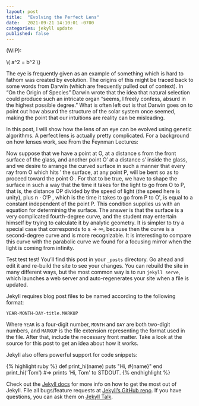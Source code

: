 ```yaml
---
layout: post
title:  "Evolving the Perfect Lens"
date:   2021-09-21 14:10:01 -0700
categories: jekyll update
published: false
---
```


(WIP):

\\( a^2 = b^2 \\)

The eye is frequently given as an example of something which is hard to fathom was created by evolution.
The origins of this might be traced back to some words from Darwin (which are frequently pulled out of context).
In “On the Origin of Species” Darwin wrote that the idea that natural selection could produce such an intricate organ “seems, I freely confess, absurd in the highest possible degree.” What is often left out is that Darwin goes on to point out
how absurd the structure of the solar system once seemed, making the point that our intuitions are reality
can be misleading.

In this post, I will show how the lens of an eye can be evolved using genetic algorithms. A perfect
lens is actually pretty complicated. For a background on how lenses work, see From the Feynman Lectures:

Now suppose that we have a point at O, at a distance s from the front surface
of the glass, and another point O′ at a distance s′ inside the glass, and we desire to arrange the curved surface in such a manner that every ray from O which hits ′
the surface, at any point P, will be bent so as to proceed toward the point O . For that to be true, we have to shape the surface in such a way that the time it takes for the light to go from O to P, that is, the distance OP divided by the speed of light (the speed here is unity), plus n · O′P , which is the time it takes to go from P to O′, is equal to a constant independent of the point P. This condition supplies us with an equation for determining the surface. The answer is that the surface is a very complicated fourth-degree curve, and the student may entertain himself by trying to calculate it by analytic geometry. It is simpler to try a special case that corresponds to s → ∞, because then the curve is a second-degree curve and is more recognizable. It is interesting to compare this curve with the parabolic curve we found for a focusing mirror when the light is coming from infinity.

Test test test! You’ll find this post in your `_posts` directory. Go ahead and edit it and re-build the site to see your changes. You can rebuild the site in many different ways, but the most common way is to run `jekyll serve`, which launches a web server and auto-regenerates your site when a file is updated.

Jekyll requires blog post files to be named according to the following format:

`YEAR-MONTH-DAY-title.MARKUP`

Where `YEAR` is a four-digit number, `MONTH` and `DAY` are both two-digit numbers, and `MARKUP` is the file extension representing the format used in the file. After that, include the necessary front matter. Take a look at the source for this post to get an idea about how it works.

Jekyll also offers powerful support for code snippets:

{% highlight ruby %}
def print_hi(name)
  puts "Hi, #{name}"
end
print_hi('Tom')
#=> prints 'Hi, Tom' to STDOUT.
{% endhighlight %}

Check out the [Jekyll docs][jekyll-docs] for more info on how to get the most out of Jekyll. File all bugs/feature requests at [Jekyll’s GitHub repo][jekyll-gh]. If you have questions, you can ask them on [Jekyll Talk][jekyll-talk].

[jekyll-docs]: https://jekyllrb.com/docs/home
[jekyll-gh]:   https://github.com/jekyll/jekyll
[jekyll-talk]: https://talk.jekyllrb.com/
